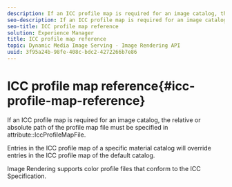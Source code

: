 ```yaml
---
description: If an ICC profile map is required for an image catalog, the relative or absolute path of the profile map file must be specified in attribute IccProfileMapFile.
seo-description: If an ICC profile map is required for an image catalog, the relative or absolute path of the profile map file must be specified in attribute IccProfileMapFile.
seo-title: ICC profile map reference
solution: Experience Manager
title: ICC profile map reference
topic: Dynamic Media Image Serving - Image Rendering API
uuid: 3f95a24b-98fe-408c-bdc2-4272266b7e86
---
```


# ICC profile map reference{#icc-profile-map-reference}

If an ICC profile map is required for an image catalog, the relative or absolute path of the profile map file must be specified in attribute::IccProfileMapFile.

 Entries in the ICC profile map of a specific material catalog will override entries in the ICC profile map of the default catalog.

Image Rendering supports color profile files that conform to the ICC Specification. 
